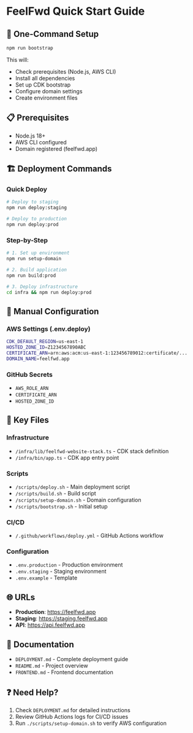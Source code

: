 # FeelFwd Quick Start Guide

## 🚀 One-Command Setup
```bash
npm run bootstrap
```

This will:
- Check prerequisites (Node.js, AWS CLI)
- Install all dependencies
- Set up CDK bootstrap
- Configure domain settings
- Create environment files

## 📋 Prerequisites
- Node.js 18+
- AWS CLI configured
- Domain registered (feelfwd.app)

## 🏗️ Deployment Commands

### Quick Deploy
```bash
# Deploy to staging
npm run deploy:staging

# Deploy to production  
npm run deploy:prod
```

### Step-by-Step
```bash
# 1. Set up environment
npm run setup-domain

# 2. Build application
npm run build:prod

# 3. Deploy infrastructure
cd infra && npm run deploy:prod
```

## 🔧 Manual Configuration

### AWS Settings (.env.deploy)
```bash
CDK_DEFAULT_REGION=us-east-1
HOSTED_ZONE_ID=Z1234567890ABC
CERTIFICATE_ARN=arn:aws:acm:us-east-1:123456789012:certificate/...
DOMAIN_NAME=feelfwd.app
```

### GitHub Secrets
- `AWS_ROLE_ARN`
- `CERTIFICATE_ARN`  
- `HOSTED_ZONE_ID`

## 📁 Key Files

### Infrastructure
- `/infra/lib/feelfwd-website-stack.ts` - CDK stack definition
- `/infra/bin/app.ts` - CDK app entry point

### Scripts
- `/scripts/deploy.sh` - Main deployment script
- `/scripts/build.sh` - Build script
- `/scripts/setup-domain.sh` - Domain configuration
- `/scripts/bootstrap.sh` - Initial setup

### CI/CD
- `/.github/workflows/deploy.yml` - GitHub Actions workflow

### Configuration
- `.env.production` - Production environment
- `.env.staging` - Staging environment
- `.env.example` - Template

## 🌐 URLs
- **Production**: https://feelfwd.app
- **Staging**: https://staging.feelfwd.app  
- **API**: https://api.feelfwd.app

## 📖 Documentation
- `DEPLOYMENT.md` - Complete deployment guide
- `README.md` - Project overview
- `FRONTEND.md` - Frontend documentation

## ❓ Need Help?
1. Check `DEPLOYMENT.md` for detailed instructions
2. Review GitHub Actions logs for CI/CD issues
3. Run `./scripts/setup-domain.sh` to verify AWS configuration
